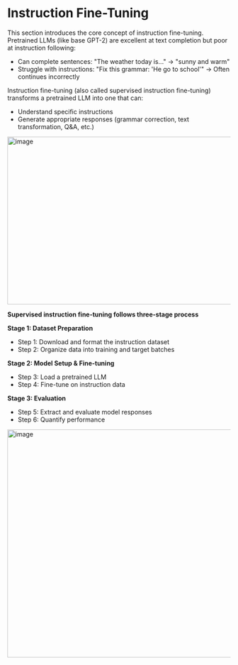 # Instruction Fine-Tuning
This section introduces the core concept of instruction fine-tuning. Pretrained LLMs (like base GPT-2) are excellent at text completion but poor at instruction following:
* Can complete sentences: "The weather today is..." → "sunny and warm"
* Struggle with instructions: "Fix this grammar: 'He go to school'" → Often continues incorrectly

Instruction fine-tuning (also called supervised instruction fine-tuning) transforms a pretrained LLM into one that can:
* Understand specific instructions
* Generate appropriate responses (grammar correction, text transformation, Q&A, etc.)

<img width="668" height="378" alt="image" src="https://github.com/user-attachments/assets/f4ad5893-6546-4c60-93f0-27cbe22f12e4" />

**Supervised instruction fine-tuning follows three-stage process**  

**Stage 1: Dataset Preparation**
* Step 1: Download and format the instruction dataset
* Step 2: Organize data into training and target batches

**Stage 2: Model Setup & Fine-tuning**
* Step 3: Load a pretrained LLM
* Step 4: Fine-tune on instruction data

**Stage 3: Evaluation**
* Step 5: Extract and evaluate model responses
* Step 6: Quantify performance

<img width="616" height="514" alt="image" src="https://github.com/user-attachments/assets/072c7abf-4a22-4082-a7c5-0fdcb1ac0aff" />

